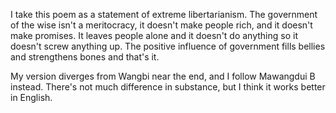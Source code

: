 I take this poem
as a statement of
extreme libertarianism.
The government of the wise
isn't a meritocracy,
it doesn't make people rich,
and it doesn't make promises.
It leaves people alone
and it doesn't do anything
so it doesn't screw anything up.
The positive influence of government
fills bellies and strengthens bones
and that's it.

My version
diverges from Wangbi near the end,
and I follow Mawangdui B instead.
There's not much difference in substance,
but I think it works better in English.
